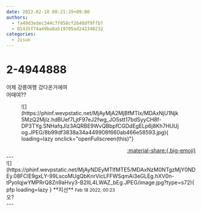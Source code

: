 ```yaml
---
date: 2022-02-18 00:21:19+09:00
authors:
  - fa49d3edec344c7f858cf2648df9ffb7
  - 01435f74a49ba8a519705ad242348232
categories:
  - Jisun
---
```


# 2-4944888

<div class="post-container" markdown="1">
<div class="content-container md-sidebar__scrollwrap" markdown="1">

어제 강릉여행 갔다온거에여<br>어때여??
<figure markdown="1">
![](https://phinf.wevpstatic.net/MjAyMjA2MjBfMTIx/MDAxNjU1Njk5MzQ2MjIz.hdBUef7LjtF97eJ2fwg_JO5stt17bdSyyCH8f-DP3TYg.SNHafqJIz3AQRBE9WvQBbpfCGDdEgELp6j8Kh7HUUjog.JPEG/8b99df3838a34a449908f660ab466e58593.jpg){ loading=lazy onclick="openFullscreen(this)"}
</figure>


</div>
</div>

<div style="text-align: right;" markdown="1">
<a href="https://weverse.io/fromis9/fanpost/2-4944888" style="text-align: right;">:material-share:{.big-emoji}</a>
</div>
---

<div class="comments-container md-sidebar__scrollwrap" markdown="1">
<div class="comment" markdown="1">
<div class='id-container' markdown="1">
![](https://phinf.wevpstatic.net/MjAyNDEyMTlfMTE5/MDAxNzM0NTgzMjY0NDEy.08FClE9gxLY-99LscoMUgQbKnrVicLFFWSqmAi3eGLEg.hXV0n-tPyoIqjwYMPRrQ8Zn9aHvy3-B2llL4LWAZ_bEg.JPEG/image.jpg?type=s72){ pfp loading=lazy }
**<span class="artist">지선</span>** <small>Feb 18 2022, 00:23</small><br>
</div>
<div class='comment-body' markdown="1">
오?
</div>
</div>
</div>
---
